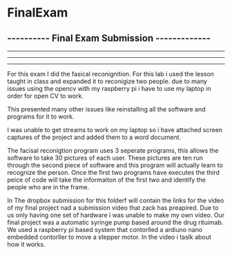 # FinalExam
----------  Final Exam Submission -------------
----
----
----
----

For this exam I did the fasical reconignition. For this lab i used the lesson taught in class and expanded it to reconigize two people.
due to many issues using the opencv with my raspberry pi i have to use my laptop in order for open CV to work.

This presented many other issues like reinstalling all the software and programs for it to work. 

I was unable to get streams to work on my laptop so i have attached screen captures of the project and added them to a word document.

The facisal reconigtion program uses 3 seperate programs, this allows the software to take 30 pictures of each user. These pictures are ten run through the second piece of software and this program will actually learn to recognize the person. Once the first two programs have executes the third peice of code will take the informaiton of the first two and identify the people who are in the frame. 

In The dropbox submission for this folderf will contain the links for the video of my final project nad a submission video that zack has preapired. Due to us only having one set of hardware i was unable to make my own video. Our final project was a automatic syringe pump based around the drug rituimab. We used a raspberry pi based system that contorlled a ardiuno nano embedded contorller to move a stepper motor. In the video i taslk about how it works.

